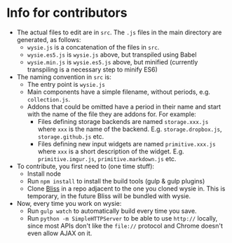 # Info for contributors

- The actual files to edit are in `src`. The `.js` files in the main directory are generated, as follows:
	- `wysie.js` is a concatenation of the files in `src`.
	- `wysie.es5.js` is `wysie.js` above, but transpiled using Babel
	- `wysie.min.js` is `wysie.es5.js` above, but minified (currently transpiling is a necessary step to minify ES6)
- The naming convention in `src` is:
	- The entry point is `wysie.js` 
	- Main components have a simple filename, without periods, e.g. `collection.js`.
	- Addons that could be omitted have a period in their name and start with the name of the file they are addons for. For example:
		- Files defining storage backends are named `storage.xxx.js` where `xxx` is the name of the backend. E.g. `storage.dropbox.js`, `storage.github.js` etc.
		- Files defining new input widgets are named `primitive.xxx.js` where `xxx` is a short description of the widget. E.g. `primitive.imgur.js`, `primitive.markdown.js` etc.
- To contribute, you first need to (one time stuff):
	- Install node
	- Run `npm install` to install the build tools (gulp & gulp plugins)
	- Clone [Bliss](https://github.com/leaverou/bliss) in a repo adjacent to the one you cloned wysie in. This is temporary, in the future Bliss will be bundled with wysie.
- Now, every time you work on wysie:
	- Run `gulp watch` to automatically build every time you save.
	- Run `python -m SimpleHTTPServer` to be able to use `http://` locally, since most APIs don't like the `file://` protocol and Chrome doesn't even allow AJAX on it.
